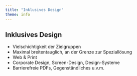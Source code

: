 ```yaml
---
title: "Inklusives Design"
theme: info
---
```

## Inklusives Design

* Vielschichtigkeit der Zielgruppen
* Maximal breitentauglich, an der Grenze zur Speziallösung
* Web & Print
* Corporate Design, Screen-Design, Design-Systeme
* Barrierefreie PDFs, Gegenständliches u.v.m.
